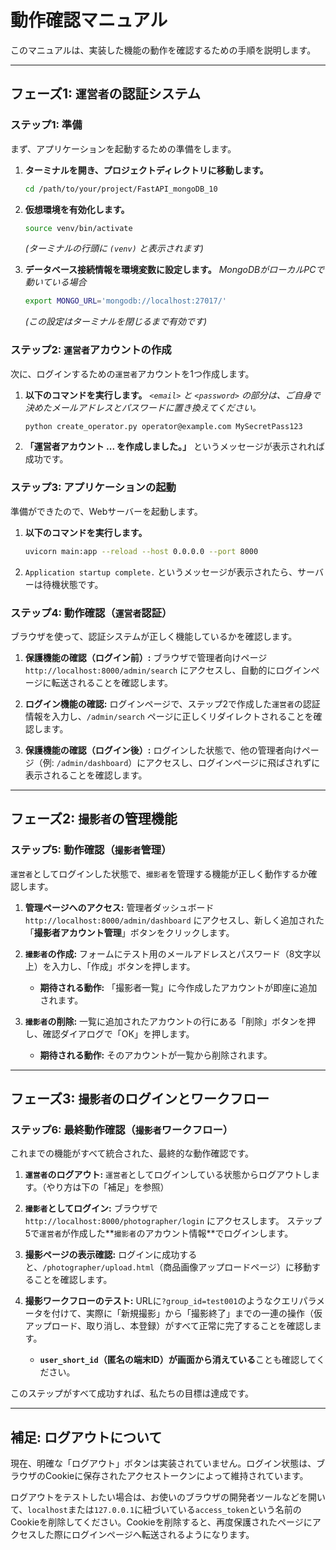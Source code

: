# 動作確認マニュアル

このマニュアルは、実装した機能の動作を確認するための手順を説明します。

---

## フェーズ1: `運営者`の認証システム

### ステップ1: 準備

まず、アプリケーションを起動するための準備をします。

1.  **ターミナルを開き、プロジェクトディレクトリに移動します。**
    ```bash
    cd /path/to/your/project/FastAPI_mongoDB_10
    ```

2.  **仮想環境を有効化します。**
    ```bash
    source venv/bin/activate
    ```
    *(ターミナルの行頭に `(venv)` と表示されます)*

3.  **データベース接続情報を環境変数に設定します。**
    *MongoDBがローカルPCで動いている場合*
    ```bash
    export MONGO_URL='mongodb://localhost:27017/'
    ```
    *(この設定はターミナルを閉じるまで有効です)*

### ステップ2: `運営者`アカウントの作成

次に、ログインするための`運営者`アカウントを1つ作成します。

1.  **以下のコマンドを実行します。**
    *`<email>` と `<password>` の部分は、ご自身で決めたメールアドレスとパスワードに置き換えてください。*
    ```bash
    python create_operator.py operator@example.com MySecretPass123
    ```

2.  **「運営者アカウント ... を作成しました。」** というメッセージが表示されれば成功です。

### ステップ3: アプリケーションの起動

準備ができたので、Webサーバーを起動します。

1.  **以下のコマンドを実行します。**
    ```bash
    uvicorn main:app --reload --host 0.0.0.0 --port 8000
    ```

2.  `Application startup complete.` というメッセージが表示されたら、サーバーは待機状態です。

### ステップ4: 動作確認（`運営者`認証）

ブラウザを使って、認証システムが正しく機能しているかを確認します。

1.  **保護機能の確認（ログイン前）:**
    ブラウザで管理者向けページ `http://localhost:8000/admin/search` にアクセスし、自動的にログインページに転送されることを確認します。

2.  **ログイン機能の確認:**
    ログインページで、ステップ2で作成した`運営者`の認証情報を入力し、`/admin/search` ページに正しくリダイレクトされることを確認します。

3.  **保護機能の確認（ログイン後）:**
    ログインした状態で、他の管理者向けページ（例: `/admin/dashboard`）にアクセスし、ログインページに飛ばされずに表示されることを確認します。

---

## フェーズ2: `撮影者`の管理機能

### ステップ5: 動作確認（`撮影者`管理）

`運営者`としてログインした状態で、`撮影者`を管理する機能が正しく動作するか確認します。

1.  **管理ページへのアクセス:**
    管理者ダッシュボード `http://localhost:8000/admin/dashboard` にアクセスし、新しく追加された「**撮影者アカウント管理**」ボタンをクリックします。

2.  **`撮影者`の作成:**
    フォームにテスト用のメールアドレスとパスワード（8文字以上）を入力し、「作成」ボタンを押します。
    *   **期待される動作:** 「撮影者一覧」に今作成したアカウントが即座に追加されます。

3.  **`撮影者`の削除:**
    一覧に追加されたアカウントの行にある「削除」ボタンを押し、確認ダイアログで「OK」を押します。
    *   **期待される動作:** そのアカウントが一覧から削除されます。

---

## フェーズ3: `撮影者`のログインとワークフロー

### ステップ6: 最終動作確認（`撮影者`ワークフロー）

これまでの機能がすべて統合された、最終的な動作確認です。

1.  **`運営者`のログアウト:**
    `運営者`としてログインしている状態からログアウトします。（やり方は下の「補足」を参照）

2.  **`撮影者`としてログイン:**
    ブラウザで `http://localhost:8000/photographer/login` にアクセスします。
    ステップ5で`運営者`が作成した**`撮影者`のアカウント情報**でログインします。

3.  **撮影ページの表示確認:**
    ログインに成功すると、`/photographer/upload.html`（商品画像アップロードページ）に移動することを確認します。

4.  **撮影ワークフローのテスト:**
    URLに`?group_id=test001`のようなクエリパラメータを付けて、実際に「新規撮影」から「撮影終了」までの一連の操作（仮アップロード、取り消し、本登録）がすべて正常に完了することを確認します。
    *   **`user_short_id`（匿名の端末ID）が画面から消えている**ことも確認してください。

このステップがすべて成功すれば、私たちの目標は達成です。

---

## 補足: ログアウトについて

現在、明確な「ログアウト」ボタンは実装されていません。ログイン状態は、ブラウザのCookieに保存されたアクセストークンによって維持されています。

ログアウトをテストしたい場合は、お使いのブラウザの開発者ツールなどを開いて、`localhost`または`127.0.0.1`に紐づいている`access_token`という名前のCookieを削除してください。Cookieを削除すると、再度保護されたページにアクセスした際にログインページへ転送されるようになります。
